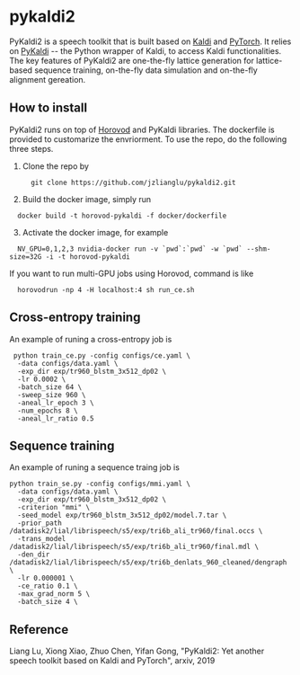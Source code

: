 # pykaldi2

PyKaldi2 is a speech toolkit that is built based on [Kaldi](http://kaldi-asr.org/) and [PyTorch](https://pytorch.org/). It relies on [PyKaldi](https://github.com/pykaldi/pykaldi) -- the Python wrapper of Kaldi, to access Kaldi functionalities. The key features of PyKaldi2 are one-the-fly lattice generation for lattice-based sequence training, on-the-fly data simulation and on-the-fly alignment gereation. 

## How to install

PyKaldi2 runs on top of [Horovod](https://github.com/horovod/horovod) and PyKaldi libraries. The dockerfile is provided to customarize the envriorment. To use the repo, do the following three steps. 

1. Clone the repo by

   ```
     git clone https://github.com/jzlianglu/pykaldi2.git
   ```
2. Build the docker image, simply run

  ```
    docker build -t horovod-pykaldi -f docker/dockerfile 
  ```

3. Activate the docker image, for example

  ```
    NV_GPU=0,1,2,3 nvidia-docker run -v `pwd`:`pwd` -w `pwd` --shm-size=32G -i -t horovod-pykaldi
  ```

If you want to run multi-GPU jobs using Horovod, command is like

  ```
    horovodrun -np 4 -H localhost:4 sh run_ce.sh 
  ```

## Cross-entropy training

An example of runing a cross-entropy job is

  ```
   python train_ce.py -config configs/ce.yaml \  
    -data configs/data.yaml \                 
    -exp_dir exp/tr960_blstm_3x512_dp02 \     
    -lr 0.0002 \                              
    -batch_size 64 \                          
    -sweep_size 960 \                         
    -aneal_lr_epoch 3 \                       
    -num_epochs 8 \                           
    -aneal_lr_ratio 0.5                 
  ```

## Sequence training

An example of runing a sequence traing job is
 
  ```   
python train_se.py -config configs/mmi.yaml \
    -data configs/data.yaml \
    -exp_dir exp/tr960_blstm_3x512_dp02 \
    -criterion "mmi" \
    -seed_model exp/tr960_blstm_3x512_dp02/model.7.tar \
    -prior_path /datadisk2/lial/librispeech/s5/exp/tri6b_ali_tr960/final.occs \
    -trans_model /datadisk2/lial/librispeech/s5/exp/tri6b_ali_tr960/final.mdl \
    -den_dir /datadisk2/lial/librispeech/s5/exp/tri6b_denlats_960_cleaned/dengraph \
    -lr 0.000001 \
    -ce_ratio 0.1 \
    -max_grad_norm 5 \
    -batch_size 4 \
  ```

## Reference

Liang Lu, Xiong Xiao, Zhuo Chen, Yifan Gong, "PyKaldi2: Yet another speech toolkit based on Kaldi and PyTorch", arxiv, 2019
